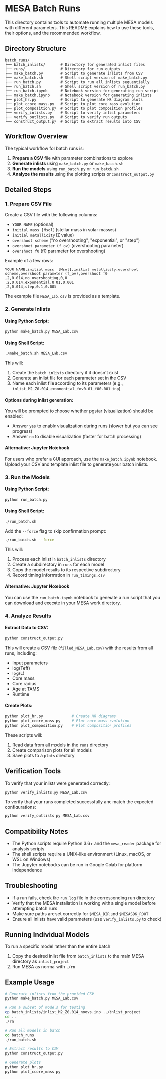 # MESA Batch Runs

This directory contains tools to automate running multiple MESA models with different parameters. This README explains how to use these tools, their options, and the recommended workflow.

## Directory Structure

```
batch_runs/
├── batch_inlists/       # Directory for generated inlist files
├── runs/                # Directory for run outputs
├── make_batch.py        # Script to generate inlists from CSV
├── make_batch.sh        # Shell script version of make_batch.py
├── run_batch.py         # Script to run all inlists sequentially
├── run_batch.sh         # Shell script version of run_batch.py
├── run_batch.ipynb      # Notebook version for generating run script
├── make_batch.ipynb     # Notebook version for generating inlists
├── plot_hr.py           # Script to generate HR diagram plots
├── plot_ccore_mass.py   # Script to plot core mass evolution
├── plot_composition.py  # Script to plot composition profiles
├── verify_inlists.py    # Script to verify inlist parameters
├── verify_outlists.py   # Script to verify run outputs
└── construct_output.py  # Script to extract results into CSV
```

## Workflow Overview

The typical workflow for batch runs is:

1. **Prepare a CSV** file with parameter combinations to explore
2. **Generate inlists** using `make_batch.py` or `make_batch.sh`
3. **Run the models** using `run_batch.py` or `run_batch.sh`
4. **Analyze the results** using the plotting scripts or `construct_output.py`

## Detailed Steps

### 1. Prepare CSV File

Create a CSV file with the following columns:
- `YOUR NAME` (optional)
- `initial mass [Msol]` (stellar mass in solar masses)
- `initial metallicity` (Z value)
- `overshoot scheme` ("no overshooting", "exponential", or "step")
- `overshoot parameter (f_ov)` (overshooting parameter)
- `overshoot f0` (f0 parameter for overshooting)

Example of a few rows:
```
YOUR NAME,initial mass  [Msol],initial metallicity,overshoot scheme,overshoot parameter (f_ov),overshoot f0
,2,0.014,no overshooting,0,0
,2,0.014,exponential,0.01,0.001
,2,0.014,step,0.1,0.005
```

The example file `MESA_Lab.csv` is provided as a template.

### 2. Generate Inlists

#### Using Python Script:

```bash
python make_batch.py MESA_Lab.csv
```

#### Using Shell Script:

```bash
./make_batch.sh MESA_Lab.csv
```

This will:
1. Create the `batch_inlists` directory if it doesn't exist
2. Generate an inlist file for each parameter set in the CSV
3. Name each inlist file according to its parameters (e.g., `inlist_M2_Z0.014_exponential_fov0.01_f00.001.inp`)

#### Options during inlist generation:

You will be prompted to choose whether pgstar (visualization) should be enabled:
- Answer `yes` to enable visualization during runs (slower but you can see progress)
- Answer `no` to disable visualization (faster for batch processing)

#### Alternative: Jupyter Notebook

For users who prefer a GUI approach, use the `make_batch.ipynb` notebook. Upload your CSV and template inlist file to generate your batch inlists.

### 3. Run the Models

#### Using Python Script:

```bash
python run_batch.py
```

#### Using Shell Script:

```bash
./run_batch.sh
```

Add the `--force` flag to skip confirmation prompt:

```bash
./run_batch.sh --force
```

This will:
1. Process each inlist in `batch_inlists` directory
2. Create a subdirectory in `runs` for each model
3. Copy the model results to its respective subdirectory
4. Record timing information in `run_timings.csv`

#### Alternative: Jupyter Notebook

You can use the `run_batch.ipynb` notebook to generate a run script that you can download and execute in your MESA work directory.

### 4. Analyze Results

#### Extract Data to CSV:

```bash
python construct_output.py
```

This will create a CSV file (`filled_MESA_Lab.csv`) with the results from all runs, including:
- Input parameters
- log(Teff)
- log(L)
- Core mass
- Core radius
- Age at TAMS
- Runtime

#### Create Plots:

```bash
python plot_hr.py             # Create HR diagrams
python plot_ccore_mass.py     # Plot core mass evolution
python plot_composition.py    # Plot composition profiles
```

These scripts will:
1. Read data from all models in the `runs` directory
2. Create comparison plots for all models
3. Save plots to a `plots` directory

## Verification Tools

To verify that your inlists were generated correctly:

```bash
python verify_inlists.py MESA_Lab.csv
```

To verify that your runs completed successfully and match the expected configurations:

```bash
python verify_outlists.py MESA_Lab.csv
```

## Compatibility Notes

- The Python scripts require Python 3.6+ and the `mesa_reader` package for analysis scripts
- The shell scripts require a UNIX-like environment (Linux, macOS, or WSL on Windows)
- The Jupyter notebooks can be run in Google Colab for platform independence

## Troubleshooting

- If a run fails, check the `run.log` file in the corresponding run directory
- Verify that the MESA installation is working with a single model before attempting batch runs
- Make sure paths are set correctly for `$MESA_DIR` and `$MESASDK_ROOT`
- Ensure all inlists have valid parameters (use `verify_inlists.py` to check)

## Running Individual Models

To run a specific model rather than the entire batch:

1. Copy the desired inlist file from `batch_inlists` to the main MESA directory as `inlist_project`
2. Run MESA as normal with `./rn`

## Example Usage

```bash
# Generate inlists from the provided CSV
python make_batch.py MESA_Lab.csv

# Run a subset of models for testing
cp batch_inlists/inlist_M2_Z0.014_noovs.inp ../inlist_project
cd ..
./rn

# Run all models in batch
cd batch_runs
./run_batch.sh

# Extract results to CSV
python construct_output.py

# Generate plots
python plot_hr.py
python plot_ccore_mass.py
```